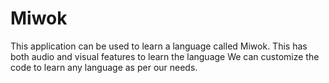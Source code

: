 # Miwok
This application can be used to learn a language called Miwok. This has both audio and visual features to learn the language
We can customize the code to learn any language as per our needs.
